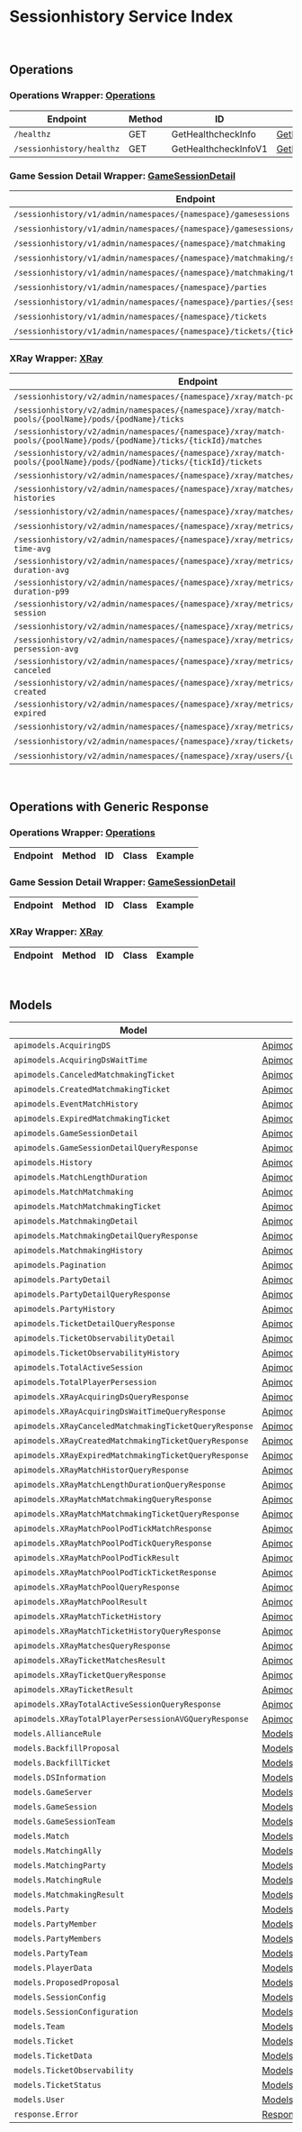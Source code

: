 # Sessionhistory Service Index

&nbsp;  

## Operations

### Operations Wrapper:  [Operations](../../AccelByte.Sdk/Api/Sessionhistory/Wrapper/Operations.cs)
| Endpoint | Method | ID | Class | Example |
|---|---|---|---|---|
| `/healthz` | GET | GetHealthcheckInfo | [GetHealthcheckInfo](../../AccelByte.Sdk/Api/Sessionhistory/Operation/Operations/GetHealthcheckInfo.cs) | [GetHealthcheckInfo](../../samples/AccelByte.Sdk.Sample.Cli/ApiCommand/Sessionhistory/Operations/GetHealthcheckInfo.cs) |
| `/sessionhistory/healthz` | GET | GetHealthcheckInfoV1 | [GetHealthcheckInfoV1](../../AccelByte.Sdk/Api/Sessionhistory/Operation/Operations/GetHealthcheckInfoV1.cs) | [GetHealthcheckInfoV1](../../samples/AccelByte.Sdk.Sample.Cli/ApiCommand/Sessionhistory/Operations/GetHealthcheckInfoV1.cs) |

### Game Session Detail Wrapper:  [GameSessionDetail](../../AccelByte.Sdk/Api/Sessionhistory/Wrapper/GameSessionDetail.cs)
| Endpoint | Method | ID | Class | Example |
|---|---|---|---|---|
| `/sessionhistory/v1/admin/namespaces/{namespace}/gamesessions` | GET | AdminQueryGameSessionDetail | [AdminQueryGameSessionDetail](../../AccelByte.Sdk/Api/Sessionhistory/Operation/GameSessionDetail/AdminQueryGameSessionDetail.cs) | [AdminQueryGameSessionDetail](../../samples/AccelByte.Sdk.Sample.Cli/ApiCommand/Sessionhistory/GameSessionDetail/AdminQueryGameSessionDetail.cs) |
| `/sessionhistory/v1/admin/namespaces/{namespace}/gamesessions/{sessionId}` | GET | GetGameSessionDetail | [GetGameSessionDetail](../../AccelByte.Sdk/Api/Sessionhistory/Operation/GameSessionDetail/GetGameSessionDetail.cs) | [GetGameSessionDetail](../../samples/AccelByte.Sdk.Sample.Cli/ApiCommand/Sessionhistory/GameSessionDetail/GetGameSessionDetail.cs) |
| `/sessionhistory/v1/admin/namespaces/{namespace}/matchmaking` | GET | AdminQueryMatchmakingDetail | [AdminQueryMatchmakingDetail](../../AccelByte.Sdk/Api/Sessionhistory/Operation/GameSessionDetail/AdminQueryMatchmakingDetail.cs) | [AdminQueryMatchmakingDetail](../../samples/AccelByte.Sdk.Sample.Cli/ApiCommand/Sessionhistory/GameSessionDetail/AdminQueryMatchmakingDetail.cs) |
| `/sessionhistory/v1/admin/namespaces/{namespace}/matchmaking/session/{sessionId}` | GET | AdminGetMatchmakingDetailBySessionID | [AdminGetMatchmakingDetailBySessionID](../../AccelByte.Sdk/Api/Sessionhistory/Operation/GameSessionDetail/AdminGetMatchmakingDetailBySessionID.cs) | [AdminGetMatchmakingDetailBySessionID](../../samples/AccelByte.Sdk.Sample.Cli/ApiCommand/Sessionhistory/GameSessionDetail/AdminGetMatchmakingDetailBySessionID.cs) |
| `/sessionhistory/v1/admin/namespaces/{namespace}/matchmaking/ticket/{ticketId}` | GET | AdminGetMatchmakingDetailByTicketID | [AdminGetMatchmakingDetailByTicketID](../../AccelByte.Sdk/Api/Sessionhistory/Operation/GameSessionDetail/AdminGetMatchmakingDetailByTicketID.cs) | [AdminGetMatchmakingDetailByTicketID](../../samples/AccelByte.Sdk.Sample.Cli/ApiCommand/Sessionhistory/GameSessionDetail/AdminGetMatchmakingDetailByTicketID.cs) |
| `/sessionhistory/v1/admin/namespaces/{namespace}/parties` | GET | AdminQueryPartyDetail | [AdminQueryPartyDetail](../../AccelByte.Sdk/Api/Sessionhistory/Operation/GameSessionDetail/AdminQueryPartyDetail.cs) | [AdminQueryPartyDetail](../../samples/AccelByte.Sdk.Sample.Cli/ApiCommand/Sessionhistory/GameSessionDetail/AdminQueryPartyDetail.cs) |
| `/sessionhistory/v1/admin/namespaces/{namespace}/parties/{sessionId}` | GET | GetPartyDetail | [GetPartyDetail](../../AccelByte.Sdk/Api/Sessionhistory/Operation/GameSessionDetail/GetPartyDetail.cs) | [GetPartyDetail](../../samples/AccelByte.Sdk.Sample.Cli/ApiCommand/Sessionhistory/GameSessionDetail/GetPartyDetail.cs) |
| `/sessionhistory/v1/admin/namespaces/{namespace}/tickets` | GET | AdminQueryTicketDetail | [AdminQueryTicketDetail](../../AccelByte.Sdk/Api/Sessionhistory/Operation/GameSessionDetail/AdminQueryTicketDetail.cs) | [AdminQueryTicketDetail](../../samples/AccelByte.Sdk.Sample.Cli/ApiCommand/Sessionhistory/GameSessionDetail/AdminQueryTicketDetail.cs) |
| `/sessionhistory/v1/admin/namespaces/{namespace}/tickets/{ticketId}` | GET | AdminTicketDetailGetByTicketID | [AdminTicketDetailGetByTicketID](../../AccelByte.Sdk/Api/Sessionhistory/Operation/GameSessionDetail/AdminTicketDetailGetByTicketID.cs) | [AdminTicketDetailGetByTicketID](../../samples/AccelByte.Sdk.Sample.Cli/ApiCommand/Sessionhistory/GameSessionDetail/AdminTicketDetailGetByTicketID.cs) |

### XRay Wrapper:  [XRay](../../AccelByte.Sdk/Api/Sessionhistory/Wrapper/XRay.cs)
| Endpoint | Method | ID | Class | Example |
|---|---|---|---|---|
| `/sessionhistory/v2/admin/namespaces/{namespace}/xray/match-pools/{poolName}` | GET | QueryXrayMatchPool | [QueryXrayMatchPool](../../AccelByte.Sdk/Api/Sessionhistory/Operation/XRay/QueryXrayMatchPool.cs) | [QueryXrayMatchPool](../../samples/AccelByte.Sdk.Sample.Cli/ApiCommand/Sessionhistory/XRay/QueryXrayMatchPool.cs) |
| `/sessionhistory/v2/admin/namespaces/{namespace}/xray/match-pools/{poolName}/pods/{podName}/ticks` | GET | QueryDetailTickMatchPool | [QueryDetailTickMatchPool](../../AccelByte.Sdk/Api/Sessionhistory/Operation/XRay/QueryDetailTickMatchPool.cs) | [QueryDetailTickMatchPool](../../samples/AccelByte.Sdk.Sample.Cli/ApiCommand/Sessionhistory/XRay/QueryDetailTickMatchPool.cs) |
| `/sessionhistory/v2/admin/namespaces/{namespace}/xray/match-pools/{poolName}/pods/{podName}/ticks/{tickId}/matches` | GET | QueryDetailTickMatchPoolMatches | [QueryDetailTickMatchPoolMatches](../../AccelByte.Sdk/Api/Sessionhistory/Operation/XRay/QueryDetailTickMatchPoolMatches.cs) | [QueryDetailTickMatchPoolMatches](../../samples/AccelByte.Sdk.Sample.Cli/ApiCommand/Sessionhistory/XRay/QueryDetailTickMatchPoolMatches.cs) |
| `/sessionhistory/v2/admin/namespaces/{namespace}/xray/match-pools/{poolName}/pods/{podName}/ticks/{tickId}/tickets` | GET | QueryDetailTickMatchPoolTicket | [QueryDetailTickMatchPoolTicket](../../AccelByte.Sdk/Api/Sessionhistory/Operation/XRay/QueryDetailTickMatchPoolTicket.cs) | [QueryDetailTickMatchPoolTicket](../../samples/AccelByte.Sdk.Sample.Cli/ApiCommand/Sessionhistory/XRay/QueryDetailTickMatchPoolTicket.cs) |
| `/sessionhistory/v2/admin/namespaces/{namespace}/xray/matches/{matchId}/histories` | GET | QueryMatchHistories | [QueryMatchHistories](../../AccelByte.Sdk/Api/Sessionhistory/Operation/XRay/QueryMatchHistories.cs) | [QueryMatchHistories](../../samples/AccelByte.Sdk.Sample.Cli/ApiCommand/Sessionhistory/XRay/QueryMatchHistories.cs) |
| `/sessionhistory/v2/admin/namespaces/{namespace}/xray/matches/{matchId}/ticket-histories` | GET | QueryMatchTicketHistories | [QueryMatchTicketHistories](../../AccelByte.Sdk/Api/Sessionhistory/Operation/XRay/QueryMatchTicketHistories.cs) | [QueryMatchTicketHistories](../../samples/AccelByte.Sdk.Sample.Cli/ApiCommand/Sessionhistory/XRay/QueryMatchTicketHistories.cs) |
| `/sessionhistory/v2/admin/namespaces/{namespace}/xray/matches/{matchId}/tickets` | GET | QueryXrayMatch | [QueryXrayMatch](../../AccelByte.Sdk/Api/Sessionhistory/Operation/XRay/QueryXrayMatch.cs) | [QueryXrayMatch](../../samples/AccelByte.Sdk.Sample.Cli/ApiCommand/Sessionhistory/XRay/QueryXrayMatch.cs) |
| `/sessionhistory/v2/admin/namespaces/{namespace}/xray/metrics/acquiring-ds` | GET | QueryAcquiringDS | [QueryAcquiringDS](../../AccelByte.Sdk/Api/Sessionhistory/Operation/XRay/QueryAcquiringDS.cs) | [QueryAcquiringDS](../../samples/AccelByte.Sdk.Sample.Cli/ApiCommand/Sessionhistory/XRay/QueryAcquiringDS.cs) |
| `/sessionhistory/v2/admin/namespaces/{namespace}/xray/metrics/acquiring-ds-wait-time-avg` | GET | QueryAcquiringDSWaitTimeAvg | [QueryAcquiringDSWaitTimeAvg](../../AccelByte.Sdk/Api/Sessionhistory/Operation/XRay/QueryAcquiringDSWaitTimeAvg.cs) | [QueryAcquiringDSWaitTimeAvg](../../samples/AccelByte.Sdk.Sample.Cli/ApiCommand/Sessionhistory/XRay/QueryAcquiringDSWaitTimeAvg.cs) |
| `/sessionhistory/v2/admin/namespaces/{namespace}/xray/metrics/match-length-duration-avg` | GET | QueryMatchLengthDurationpAvg | [QueryMatchLengthDurationpAvg](../../AccelByte.Sdk/Api/Sessionhistory/Operation/XRay/QueryMatchLengthDurationpAvg.cs) | [QueryMatchLengthDurationpAvg](../../samples/AccelByte.Sdk.Sample.Cli/ApiCommand/Sessionhistory/XRay/QueryMatchLengthDurationpAvg.cs) |
| `/sessionhistory/v2/admin/namespaces/{namespace}/xray/metrics/match-length-duration-p99` | GET | QueryMatchLengthDurationp99 | [QueryMatchLengthDurationp99](../../AccelByte.Sdk/Api/Sessionhistory/Operation/XRay/QueryMatchLengthDurationp99.cs) | [QueryMatchLengthDurationp99](../../samples/AccelByte.Sdk.Sample.Cli/ApiCommand/Sessionhistory/XRay/QueryMatchLengthDurationp99.cs) |
| `/sessionhistory/v2/admin/namespaces/{namespace}/xray/metrics/total-active-session` | GET | QueryTotalActiveSession | [QueryTotalActiveSession](../../AccelByte.Sdk/Api/Sessionhistory/Operation/XRay/QueryTotalActiveSession.cs) | [QueryTotalActiveSession](../../samples/AccelByte.Sdk.Sample.Cli/ApiCommand/Sessionhistory/XRay/QueryTotalActiveSession.cs) |
| `/sessionhistory/v2/admin/namespaces/{namespace}/xray/metrics/total-match` | GET | QueryTotalMatchmakingMatch | [QueryTotalMatchmakingMatch](../../AccelByte.Sdk/Api/Sessionhistory/Operation/XRay/QueryTotalMatchmakingMatch.cs) | [QueryTotalMatchmakingMatch](../../samples/AccelByte.Sdk.Sample.Cli/ApiCommand/Sessionhistory/XRay/QueryTotalMatchmakingMatch.cs) |
| `/sessionhistory/v2/admin/namespaces/{namespace}/xray/metrics/total-player-persession-avg` | GET | QueryTotalPlayerPersession | [QueryTotalPlayerPersession](../../AccelByte.Sdk/Api/Sessionhistory/Operation/XRay/QueryTotalPlayerPersession.cs) | [QueryTotalPlayerPersession](../../samples/AccelByte.Sdk.Sample.Cli/ApiCommand/Sessionhistory/XRay/QueryTotalPlayerPersession.cs) |
| `/sessionhistory/v2/admin/namespaces/{namespace}/xray/metrics/total-ticket-canceled` | GET | QueryTotalMatchmakingCanceled | [QueryTotalMatchmakingCanceled](../../AccelByte.Sdk/Api/Sessionhistory/Operation/XRay/QueryTotalMatchmakingCanceled.cs) | [QueryTotalMatchmakingCanceled](../../samples/AccelByte.Sdk.Sample.Cli/ApiCommand/Sessionhistory/XRay/QueryTotalMatchmakingCanceled.cs) |
| `/sessionhistory/v2/admin/namespaces/{namespace}/xray/metrics/total-ticket-created` | GET | QueryTotalMatchmakingCreated | [QueryTotalMatchmakingCreated](../../AccelByte.Sdk/Api/Sessionhistory/Operation/XRay/QueryTotalMatchmakingCreated.cs) | [QueryTotalMatchmakingCreated](../../samples/AccelByte.Sdk.Sample.Cli/ApiCommand/Sessionhistory/XRay/QueryTotalMatchmakingCreated.cs) |
| `/sessionhistory/v2/admin/namespaces/{namespace}/xray/metrics/total-ticket-expired` | GET | QueryTotalMatchmakingExpired | [QueryTotalMatchmakingExpired](../../AccelByte.Sdk/Api/Sessionhistory/Operation/XRay/QueryTotalMatchmakingExpired.cs) | [QueryTotalMatchmakingExpired](../../samples/AccelByte.Sdk.Sample.Cli/ApiCommand/Sessionhistory/XRay/QueryTotalMatchmakingExpired.cs) |
| `/sessionhistory/v2/admin/namespaces/{namespace}/xray/metrics/total-ticket-match` | GET | QueryTotalMatchmakingMatchTicket | [QueryTotalMatchmakingMatchTicket](../../AccelByte.Sdk/Api/Sessionhistory/Operation/XRay/QueryTotalMatchmakingMatchTicket.cs) | [QueryTotalMatchmakingMatchTicket](../../samples/AccelByte.Sdk.Sample.Cli/ApiCommand/Sessionhistory/XRay/QueryTotalMatchmakingMatchTicket.cs) |
| `/sessionhistory/v2/admin/namespaces/{namespace}/xray/tickets/{ticketId}` | GET | QueryXrayTimelineByTicketID | [QueryXrayTimelineByTicketID](../../AccelByte.Sdk/Api/Sessionhistory/Operation/XRay/QueryXrayTimelineByTicketID.cs) | [QueryXrayTimelineByTicketID](../../samples/AccelByte.Sdk.Sample.Cli/ApiCommand/Sessionhistory/XRay/QueryXrayTimelineByTicketID.cs) |
| `/sessionhistory/v2/admin/namespaces/{namespace}/xray/users/{userId}/tickets` | GET | QueryXrayTimelineByUserID | [QueryXrayTimelineByUserID](../../AccelByte.Sdk/Api/Sessionhistory/Operation/XRay/QueryXrayTimelineByUserID.cs) | [QueryXrayTimelineByUserID](../../samples/AccelByte.Sdk.Sample.Cli/ApiCommand/Sessionhistory/XRay/QueryXrayTimelineByUserID.cs) |


&nbsp;  

## Operations with Generic Response

### Operations Wrapper:  [Operations](../../AccelByte.Sdk/Api/Sessionhistory/Wrapper/Operations.cs)
| Endpoint | Method | ID | Class | Example |
|---|---|---|---|---|

### Game Session Detail Wrapper:  [GameSessionDetail](../../AccelByte.Sdk/Api/Sessionhistory/Wrapper/GameSessionDetail.cs)
| Endpoint | Method | ID | Class | Example |
|---|---|---|---|---|

### XRay Wrapper:  [XRay](../../AccelByte.Sdk/Api/Sessionhistory/Wrapper/XRay.cs)
| Endpoint | Method | ID | Class | Example |
|---|---|---|---|---|


&nbsp;  

## Models

| Model | Class |
|---|---|
| `apimodels.AcquiringDS` | [ApimodelsAcquiringDS](../../AccelByte.Sdk/Api/Sessionhistory/Model/ApimodelsAcquiringDS.cs) |
| `apimodels.AcquiringDsWaitTime` | [ApimodelsAcquiringDsWaitTime](../../AccelByte.Sdk/Api/Sessionhistory/Model/ApimodelsAcquiringDsWaitTime.cs) |
| `apimodels.CanceledMatchmakingTicket` | [ApimodelsCanceledMatchmakingTicket](../../AccelByte.Sdk/Api/Sessionhistory/Model/ApimodelsCanceledMatchmakingTicket.cs) |
| `apimodels.CreatedMatchmakingTicket` | [ApimodelsCreatedMatchmakingTicket](../../AccelByte.Sdk/Api/Sessionhistory/Model/ApimodelsCreatedMatchmakingTicket.cs) |
| `apimodels.EventMatchHistory` | [ApimodelsEventMatchHistory](../../AccelByte.Sdk/Api/Sessionhistory/Model/ApimodelsEventMatchHistory.cs) |
| `apimodels.ExpiredMatchmakingTicket` | [ApimodelsExpiredMatchmakingTicket](../../AccelByte.Sdk/Api/Sessionhistory/Model/ApimodelsExpiredMatchmakingTicket.cs) |
| `apimodels.GameSessionDetail` | [ApimodelsGameSessionDetail](../../AccelByte.Sdk/Api/Sessionhistory/Model/ApimodelsGameSessionDetail.cs) |
| `apimodels.GameSessionDetailQueryResponse` | [ApimodelsGameSessionDetailQueryResponse](../../AccelByte.Sdk/Api/Sessionhistory/Model/ApimodelsGameSessionDetailQueryResponse.cs) |
| `apimodels.History` | [ApimodelsHistory](../../AccelByte.Sdk/Api/Sessionhistory/Model/ApimodelsHistory.cs) |
| `apimodels.MatchLengthDuration` | [ApimodelsMatchLengthDuration](../../AccelByte.Sdk/Api/Sessionhistory/Model/ApimodelsMatchLengthDuration.cs) |
| `apimodels.MatchMatchmaking` | [ApimodelsMatchMatchmaking](../../AccelByte.Sdk/Api/Sessionhistory/Model/ApimodelsMatchMatchmaking.cs) |
| `apimodels.MatchMatchmakingTicket` | [ApimodelsMatchMatchmakingTicket](../../AccelByte.Sdk/Api/Sessionhistory/Model/ApimodelsMatchMatchmakingTicket.cs) |
| `apimodels.MatchmakingDetail` | [ApimodelsMatchmakingDetail](../../AccelByte.Sdk/Api/Sessionhistory/Model/ApimodelsMatchmakingDetail.cs) |
| `apimodels.MatchmakingDetailQueryResponse` | [ApimodelsMatchmakingDetailQueryResponse](../../AccelByte.Sdk/Api/Sessionhistory/Model/ApimodelsMatchmakingDetailQueryResponse.cs) |
| `apimodels.MatchmakingHistory` | [ApimodelsMatchmakingHistory](../../AccelByte.Sdk/Api/Sessionhistory/Model/ApimodelsMatchmakingHistory.cs) |
| `apimodels.Pagination` | [ApimodelsPagination](../../AccelByte.Sdk/Api/Sessionhistory/Model/ApimodelsPagination.cs) |
| `apimodels.PartyDetail` | [ApimodelsPartyDetail](../../AccelByte.Sdk/Api/Sessionhistory/Model/ApimodelsPartyDetail.cs) |
| `apimodels.PartyDetailQueryResponse` | [ApimodelsPartyDetailQueryResponse](../../AccelByte.Sdk/Api/Sessionhistory/Model/ApimodelsPartyDetailQueryResponse.cs) |
| `apimodels.PartyHistory` | [ApimodelsPartyHistory](../../AccelByte.Sdk/Api/Sessionhistory/Model/ApimodelsPartyHistory.cs) |
| `apimodels.TicketDetailQueryResponse` | [ApimodelsTicketDetailQueryResponse](../../AccelByte.Sdk/Api/Sessionhistory/Model/ApimodelsTicketDetailQueryResponse.cs) |
| `apimodels.TicketObservabilityDetail` | [ApimodelsTicketObservabilityDetail](../../AccelByte.Sdk/Api/Sessionhistory/Model/ApimodelsTicketObservabilityDetail.cs) |
| `apimodels.TicketObservabilityHistory` | [ApimodelsTicketObservabilityHistory](../../AccelByte.Sdk/Api/Sessionhistory/Model/ApimodelsTicketObservabilityHistory.cs) |
| `apimodels.TotalActiveSession` | [ApimodelsTotalActiveSession](../../AccelByte.Sdk/Api/Sessionhistory/Model/ApimodelsTotalActiveSession.cs) |
| `apimodels.TotalPlayerPersession` | [ApimodelsTotalPlayerPersession](../../AccelByte.Sdk/Api/Sessionhistory/Model/ApimodelsTotalPlayerPersession.cs) |
| `apimodels.XRayAcquiringDsQueryResponse` | [ApimodelsXRayAcquiringDsQueryResponse](../../AccelByte.Sdk/Api/Sessionhistory/Model/ApimodelsXRayAcquiringDsQueryResponse.cs) |
| `apimodels.XRayAcquiringDsWaitTimeQueryResponse` | [ApimodelsXRayAcquiringDsWaitTimeQueryResponse](../../AccelByte.Sdk/Api/Sessionhistory/Model/ApimodelsXRayAcquiringDsWaitTimeQueryResponse.cs) |
| `apimodels.XRayCanceledMatchmakingTicketQueryResponse` | [ApimodelsXRayCanceledMatchmakingTicketQueryResponse](../../AccelByte.Sdk/Api/Sessionhistory/Model/ApimodelsXRayCanceledMatchmakingTicketQueryResponse.cs) |
| `apimodels.XRayCreatedMatchmakingTicketQueryResponse` | [ApimodelsXRayCreatedMatchmakingTicketQueryResponse](../../AccelByte.Sdk/Api/Sessionhistory/Model/ApimodelsXRayCreatedMatchmakingTicketQueryResponse.cs) |
| `apimodels.XRayExpiredMatchmakingTicketQueryResponse` | [ApimodelsXRayExpiredMatchmakingTicketQueryResponse](../../AccelByte.Sdk/Api/Sessionhistory/Model/ApimodelsXRayExpiredMatchmakingTicketQueryResponse.cs) |
| `apimodels.XRayMatchHistorQueryResponse` | [ApimodelsXRayMatchHistorQueryResponse](../../AccelByte.Sdk/Api/Sessionhistory/Model/ApimodelsXRayMatchHistorQueryResponse.cs) |
| `apimodels.XRayMatchLengthDurationQueryResponse` | [ApimodelsXRayMatchLengthDurationQueryResponse](../../AccelByte.Sdk/Api/Sessionhistory/Model/ApimodelsXRayMatchLengthDurationQueryResponse.cs) |
| `apimodels.XRayMatchMatchmakingQueryResponse` | [ApimodelsXRayMatchMatchmakingQueryResponse](../../AccelByte.Sdk/Api/Sessionhistory/Model/ApimodelsXRayMatchMatchmakingQueryResponse.cs) |
| `apimodels.XRayMatchMatchmakingTicketQueryResponse` | [ApimodelsXRayMatchMatchmakingTicketQueryResponse](../../AccelByte.Sdk/Api/Sessionhistory/Model/ApimodelsXRayMatchMatchmakingTicketQueryResponse.cs) |
| `apimodels.XRayMatchPoolPodTickMatchResponse` | [ApimodelsXRayMatchPoolPodTickMatchResponse](../../AccelByte.Sdk/Api/Sessionhistory/Model/ApimodelsXRayMatchPoolPodTickMatchResponse.cs) |
| `apimodels.XRayMatchPoolPodTickQueryResponse` | [ApimodelsXRayMatchPoolPodTickQueryResponse](../../AccelByte.Sdk/Api/Sessionhistory/Model/ApimodelsXRayMatchPoolPodTickQueryResponse.cs) |
| `apimodels.XRayMatchPoolPodTickResult` | [ApimodelsXRayMatchPoolPodTickResult](../../AccelByte.Sdk/Api/Sessionhistory/Model/ApimodelsXRayMatchPoolPodTickResult.cs) |
| `apimodels.XRayMatchPoolPodTickTicketResponse` | [ApimodelsXRayMatchPoolPodTickTicketResponse](../../AccelByte.Sdk/Api/Sessionhistory/Model/ApimodelsXRayMatchPoolPodTickTicketResponse.cs) |
| `apimodels.XRayMatchPoolQueryResponse` | [ApimodelsXRayMatchPoolQueryResponse](../../AccelByte.Sdk/Api/Sessionhistory/Model/ApimodelsXRayMatchPoolQueryResponse.cs) |
| `apimodels.XRayMatchPoolResult` | [ApimodelsXRayMatchPoolResult](../../AccelByte.Sdk/Api/Sessionhistory/Model/ApimodelsXRayMatchPoolResult.cs) |
| `apimodels.XRayMatchTicketHistory` | [ApimodelsXRayMatchTicketHistory](../../AccelByte.Sdk/Api/Sessionhistory/Model/ApimodelsXRayMatchTicketHistory.cs) |
| `apimodels.XRayMatchTicketHistoryQueryResponse` | [ApimodelsXRayMatchTicketHistoryQueryResponse](../../AccelByte.Sdk/Api/Sessionhistory/Model/ApimodelsXRayMatchTicketHistoryQueryResponse.cs) |
| `apimodels.XRayMatchesQueryResponse` | [ApimodelsXRayMatchesQueryResponse](../../AccelByte.Sdk/Api/Sessionhistory/Model/ApimodelsXRayMatchesQueryResponse.cs) |
| `apimodels.XRayTicketMatchesResult` | [ApimodelsXRayTicketMatchesResult](../../AccelByte.Sdk/Api/Sessionhistory/Model/ApimodelsXRayTicketMatchesResult.cs) |
| `apimodels.XRayTicketQueryResponse` | [ApimodelsXRayTicketQueryResponse](../../AccelByte.Sdk/Api/Sessionhistory/Model/ApimodelsXRayTicketQueryResponse.cs) |
| `apimodels.XRayTicketResult` | [ApimodelsXRayTicketResult](../../AccelByte.Sdk/Api/Sessionhistory/Model/ApimodelsXRayTicketResult.cs) |
| `apimodels.XRayTotalActiveSessionQueryResponse` | [ApimodelsXRayTotalActiveSessionQueryResponse](../../AccelByte.Sdk/Api/Sessionhistory/Model/ApimodelsXRayTotalActiveSessionQueryResponse.cs) |
| `apimodels.XRayTotalPlayerPersessionAVGQueryResponse` | [ApimodelsXRayTotalPlayerPersessionAVGQueryResponse](../../AccelByte.Sdk/Api/Sessionhistory/Model/ApimodelsXRayTotalPlayerPersessionAVGQueryResponse.cs) |
| `models.AllianceRule` | [ModelsAllianceRule](../../AccelByte.Sdk/Api/Sessionhistory/Model/ModelsAllianceRule.cs) |
| `models.BackfillProposal` | [ModelsBackfillProposal](../../AccelByte.Sdk/Api/Sessionhistory/Model/ModelsBackfillProposal.cs) |
| `models.BackfillTicket` | [ModelsBackfillTicket](../../AccelByte.Sdk/Api/Sessionhistory/Model/ModelsBackfillTicket.cs) |
| `models.DSInformation` | [ModelsDSInformation](../../AccelByte.Sdk/Api/Sessionhistory/Model/ModelsDSInformation.cs) |
| `models.GameServer` | [ModelsGameServer](../../AccelByte.Sdk/Api/Sessionhistory/Model/ModelsGameServer.cs) |
| `models.GameSession` | [ModelsGameSession](../../AccelByte.Sdk/Api/Sessionhistory/Model/ModelsGameSession.cs) |
| `models.GameSessionTeam` | [ModelsGameSessionTeam](../../AccelByte.Sdk/Api/Sessionhistory/Model/ModelsGameSessionTeam.cs) |
| `models.Match` | [ModelsMatch](../../AccelByte.Sdk/Api/Sessionhistory/Model/ModelsMatch.cs) |
| `models.MatchingAlly` | [ModelsMatchingAlly](../../AccelByte.Sdk/Api/Sessionhistory/Model/ModelsMatchingAlly.cs) |
| `models.MatchingParty` | [ModelsMatchingParty](../../AccelByte.Sdk/Api/Sessionhistory/Model/ModelsMatchingParty.cs) |
| `models.MatchingRule` | [ModelsMatchingRule](../../AccelByte.Sdk/Api/Sessionhistory/Model/ModelsMatchingRule.cs) |
| `models.MatchmakingResult` | [ModelsMatchmakingResult](../../AccelByte.Sdk/Api/Sessionhistory/Model/ModelsMatchmakingResult.cs) |
| `models.Party` | [ModelsParty](../../AccelByte.Sdk/Api/Sessionhistory/Model/ModelsParty.cs) |
| `models.PartyMember` | [ModelsPartyMember](../../AccelByte.Sdk/Api/Sessionhistory/Model/ModelsPartyMember.cs) |
| `models.PartyMembers` | [ModelsPartyMembers](../../AccelByte.Sdk/Api/Sessionhistory/Model/ModelsPartyMembers.cs) |
| `models.PartyTeam` | [ModelsPartyTeam](../../AccelByte.Sdk/Api/Sessionhistory/Model/ModelsPartyTeam.cs) |
| `models.PlayerData` | [ModelsPlayerData](../../AccelByte.Sdk/Api/Sessionhistory/Model/ModelsPlayerData.cs) |
| `models.ProposedProposal` | [ModelsProposedProposal](../../AccelByte.Sdk/Api/Sessionhistory/Model/ModelsProposedProposal.cs) |
| `models.SessionConfig` | [ModelsSessionConfig](../../AccelByte.Sdk/Api/Sessionhistory/Model/ModelsSessionConfig.cs) |
| `models.SessionConfiguration` | [ModelsSessionConfiguration](../../AccelByte.Sdk/Api/Sessionhistory/Model/ModelsSessionConfiguration.cs) |
| `models.Team` | [ModelsTeam](../../AccelByte.Sdk/Api/Sessionhistory/Model/ModelsTeam.cs) |
| `models.Ticket` | [ModelsTicket](../../AccelByte.Sdk/Api/Sessionhistory/Model/ModelsTicket.cs) |
| `models.TicketData` | [ModelsTicketData](../../AccelByte.Sdk/Api/Sessionhistory/Model/ModelsTicketData.cs) |
| `models.TicketObservability` | [ModelsTicketObservability](../../AccelByte.Sdk/Api/Sessionhistory/Model/ModelsTicketObservability.cs) |
| `models.TicketStatus` | [ModelsTicketStatus](../../AccelByte.Sdk/Api/Sessionhistory/Model/ModelsTicketStatus.cs) |
| `models.User` | [ModelsUser](../../AccelByte.Sdk/Api/Sessionhistory/Model/ModelsUser.cs) |
| `response.Error` | [ResponseError](../../AccelByte.Sdk/Api/Sessionhistory/Model/ResponseError.cs) |
